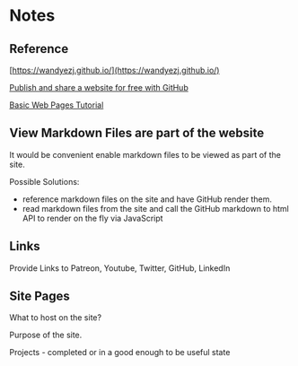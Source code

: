 # Notes

## Reference

[https://wandyezj.github.io/](https://wandyezj.github.io/)

[Publish and share a website for free with GitHub](https://medium.com/@svinkle/publish-and-share-your-own-website-for-free-with-github-2eff049a1cb5)

[Basic Web Pages Tutorial](https://internetingishard.com/html-and-css/basic-web-pages/)

## View Markdown Files are part of the website

It would be convenient enable markdown files to be viewed as part of the site.

Possible Solutions:

* reference markdown files on the site and have GitHub render them.
* read markdown files from the site and call the GitHub markdown to html API to render on the fly via JavaScript

## Links

Provide Links to Patreon, Youtube, Twitter, GitHub, LinkedIn

## Site Pages

What to host on the site?

Purpose of the site.

Projects - completed or in a good enough to be useful state

